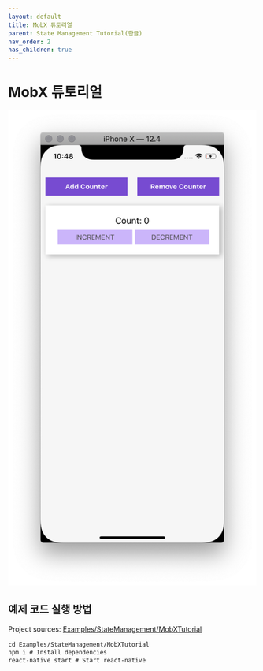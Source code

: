```yaml
---
layout: default
title: MobX 튜토리얼
parent: State Management Tutorial(한글)
nav_order: 2
has_children: true
---
```


# MobX 튜토리얼

![Hello](images/counter.png "Hello React Native")

## 예제 코드 실행 방법

Project sources: [Examples/StateManagement/MobXTutorial](https://github.com/JeffGuKang/react-native-tutorial)

```
cd Examples/StateManagement/MobXTutorial
npm i # Install dependencies
react-native start # Start react-native
```
